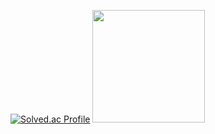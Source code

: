 [![Solved.ac Profile](http://mazassumnida.wtf/api/generate_badge?boj=atg0614)](https://solved.ac/atg0614)
<img src="https://github.com/tgyuuAn/Algorithm/assets/116813010/1729fde9-90d0-4ce0-bf37-6c37fcb2a0c3" height="180"/>
